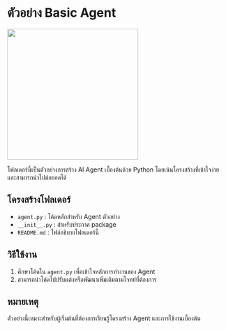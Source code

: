 
# ตัวอย่าง Basic Agent
<img src="https://storage.googleapis.com/ai-agent-jetpack/neko-cat.jpeg" width="300px">

โฟลเดอร์นี้เป็นตัวอย่างการสร้าง AI Agent เบื้องต้นด้วย Python โดยเน้นโครงสร้างที่เข้าใจง่ายและสามารถนำไปต่อยอดได้

## โครงสร้างโฟลเดอร์

- `agent.py` : โค้ดหลักสำหรับ Agent ตัวอย่าง
- `__init__.py` : สำหรับประกาศ package
- `README.md` : ไฟล์อธิบายโฟลเดอร์นี้

## วิธีใช้งาน

1. ศึกษาโค้ดใน `agent.py` เพื่อเข้าใจหลักการทำงานของ Agent
2. สามารถนำโค้ดไปปรับแต่งหรือพัฒนาเพิ่มเติมตามโจทย์ที่ต้องการ

## หมายเหตุ

ตัวอย่างนี้เหมาะสำหรับผู้เริ่มต้นที่ต้องการเรียนรู้โครงสร้าง Agent และการใช้งานเบื้องต้น